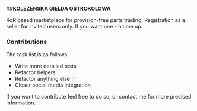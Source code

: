 ##**KOLEZENSKA GIELDA OSTROKOLOWA**

RoR based marketplace for provision-free parts trading. Registration as a seller for invited users only. If you want one - hit me up.

### Contributions

The task list is as follows:

* Write more detailed tests
* Refactor helpers
* Refactor anything else :)
* Closer social media integration

If you want to contribute feel free to do so, or contact me for more precised information.
